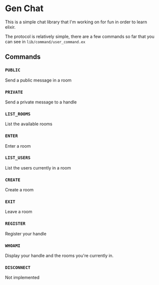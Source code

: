 # Gen Chat

This is a simple chat library that I'm working on for fun in order to learn elixir. 

The protocol is relatively simple, there are a few commands so far that you can see in `lib/command/user_command.ex`

## Commands
### `PUBLIC`
Send a public message in a room
### `PRIVATE`
Send a private message to a handle
### `LIST_ROOMS`
List the available rooms
### `ENTER`
Enter a room
### `LIST_USERS`
List the users currently in a room
### `CREATE`
Create a room
### `EXIT`
Leave a room
### `REGISTER`
Register your handle
### `WHOAMI`
Display your handle and the rooms you're currently in.
### `DISCONNECT`
Not implemented
